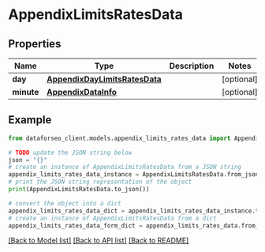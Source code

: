 # AppendixLimitsRatesData


## Properties

Name | Type | Description | Notes
------------ | ------------- | ------------- | -------------
**day** | [**AppendixDayLimitsRatesData**](AppendixDayLimitsRatesData.md) |  | [optional] 
**minute** | [**AppendixDataInfo**](AppendixDataInfo.md) |  | [optional] 

## Example

```python
from dataforseo_client.models.appendix_limits_rates_data import AppendixLimitsRatesData

# TODO update the JSON string below
json = "{}"
# create an instance of AppendixLimitsRatesData from a JSON string
appendix_limits_rates_data_instance = AppendixLimitsRatesData.from_json(json)
# print the JSON string representation of the object
print(AppendixLimitsRatesData.to_json())

# convert the object into a dict
appendix_limits_rates_data_dict = appendix_limits_rates_data_instance.to_dict()
# create an instance of AppendixLimitsRatesData from a dict
appendix_limits_rates_data_form_dict = appendix_limits_rates_data.from_dict(appendix_limits_rates_data_dict)
```
[[Back to Model list]](../README.md#documentation-for-models) [[Back to API list]](../README.md#documentation-for-api-endpoints) [[Back to README]](../README.md)


